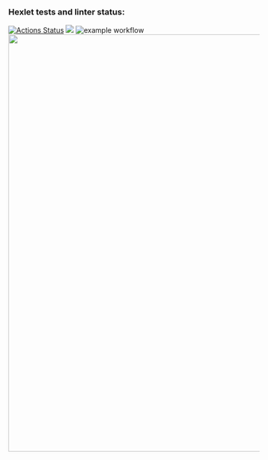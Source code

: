 ### Hexlet tests and linter status:
[![Actions Status](https://github.com/oo11o/backend-project-lvl1/workflows/hexlet-check/badge.svg)](https://github.com/oo11o/backend-project-lvl1/actions)
<a href="https://codeclimate.com/github/codeclimate/codeclimate/test_coverage"><img src="https://api.codeclimate.com/v1/badges/a99a88d28ad37a79dbf6/test_coverage" /></a>
![example workflow](https://github.com/oo11o/backend-project-lvl1/actions/workflows/hexlet-check.yml/badge.svg)
<a href="https://asciinema.org/a/491929"><img src="https://asciinema.org/a/491929.png" width="836"/></a>
